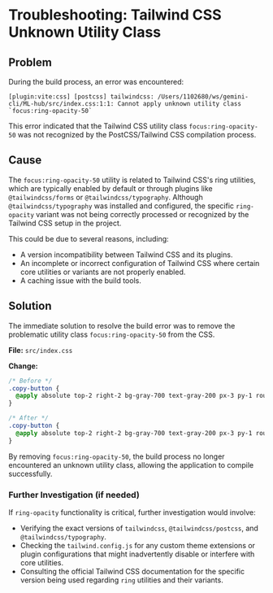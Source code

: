 # Troubleshooting: Tailwind CSS Unknown Utility Class

## Problem

During the build process, an error was encountered:

```
[plugin:vite:css] [postcss] tailwindcss: /Users/1102680/ws/gemini-cli/ML-hub/src/index.css:1:1: Cannot apply unknown utility class `focus:ring-opacity-50`
```

This error indicated that the Tailwind CSS utility class `focus:ring-opacity-50` was not recognized by the PostCSS/Tailwind CSS compilation process.

## Cause

The `focus:ring-opacity-50` utility is related to Tailwind CSS's ring utilities, which are typically enabled by default or through plugins like `@tailwindcss/forms` or `@tailwindcss/typography`. Although `@tailwindcss/typography` was installed and configured, the specific `ring-opacity` variant was not being correctly processed or recognized by the Tailwind CSS setup in the project.

This could be due to several reasons, including:
*   A version incompatibility between Tailwind CSS and its plugins.
*   An incomplete or incorrect configuration of Tailwind CSS where certain core utilities or variants are not properly enabled.
*   A caching issue with the build tools.

## Solution

The immediate solution to resolve the build error was to remove the problematic utility class `focus:ring-opacity-50` from the CSS.

**File:** `src/index.css`

**Change:**
```css
/* Before */
.copy-button {
  @apply absolute top-2 right-2 bg-gray-700 text-gray-200 px-3 py-1 rounded-md text-xs font-semibold hover:bg-gray-600 focus:outline-none focus:ring-2 focus:ring-blue-500 focus:ring-opacity-50;
}

/* After */
.copy-button {
  @apply absolute top-2 right-2 bg-gray-700 text-gray-200 px-3 py-1 rounded-md text-xs font-semibold hover:bg-gray-600 focus:outline-none focus:ring-2 focus:ring-blue-500;
}
```

By removing `focus:ring-opacity-50`, the build process no longer encountered an unknown utility class, allowing the application to compile successfully.

### Further Investigation (if needed)

If `ring-opacity` functionality is critical, further investigation would involve:
*   Verifying the exact versions of `tailwindcss`, `@tailwindcss/postcss`, and `@tailwindcss/typography`.
*   Checking the `tailwind.config.js` for any custom theme extensions or plugin configurations that might inadvertently disable or interfere with core utilities.
*   Consulting the official Tailwind CSS documentation for the specific version being used regarding `ring` utilities and their variants.

